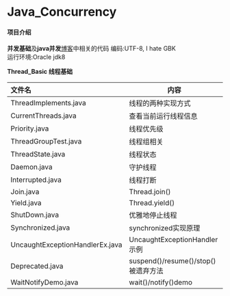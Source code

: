# Java_Concurrency

#### 项目介绍
**并发基础**及**java并发**[博客](https://www.cnblogs.com/jamesvoid/)中相关的代码
编码:UTF-8, I hate GBK  
运行环境:Oracle jdk8

**Thread_Basic 线程基础**

| 文件名                          | 内容                                |
| :------------------------------ | ----------------------------------- |
| ThreadImplements.java           | 线程的两种实现方式                  |
| CurrentThreads.java             | 查看当前运行线程信息                |
| Priority.java                   | 线程优先级                          |
| ThreadGroupTest.java            | 线程组相关                          |
| ThreadState.java                | 线程状态                            |
| Daemon.java                     | 守护线程                            |
| Interrupted.java                | 线程打断                            |
| Join.java                       | Thread.join()                       |
| Yield.java                      | Thread.yield()                      |
| ShutDown.java                   | 优雅地停止线程                      |
| Synchronized.java               | synchronized实现原理                |
| UncaughtExceptionHandlerEx.java | UncaughtExceptionHandler示例        |
| Deprecated.java                 | suspend()/resume()/stop()被遗弃方法 |
| WaitNotifyDemo.java             | wait()/notify()demo                 |

